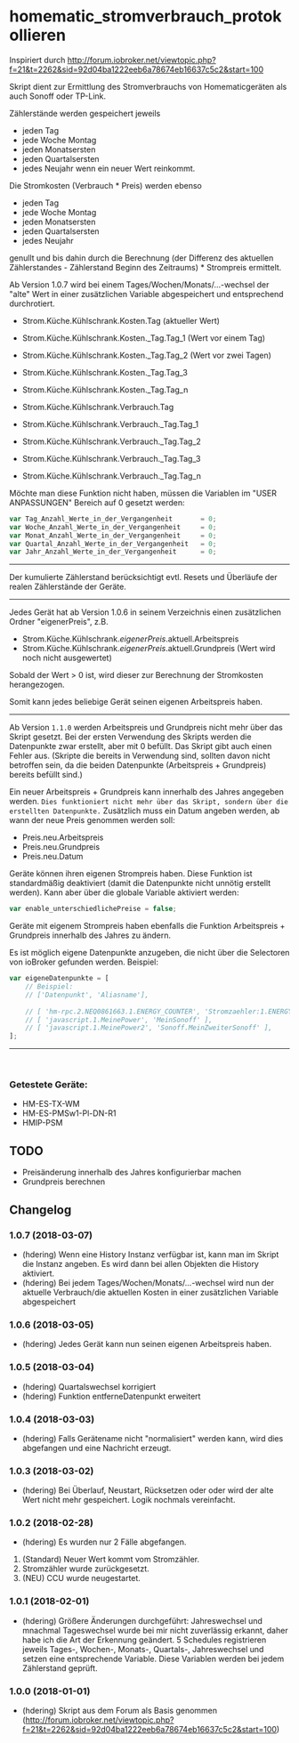 # homematic_stromverbrauch_protokollieren

Inspiriert durch http://forum.iobroker.net/viewtopic.php?f=21&t=2262&sid=92d04ba1222eeb6a78674eb16637c5c2&start=100

Skript dient zur Ermittlung des Stromverbrauchs von Homematicgeräten als auch Sonoff oder TP-Link.

Zählerstände werden gespeichert jeweils
* jeden Tag
* jede Woche Montag
* jeden Monatsersten
* jeden Quartalsersten
* jedes Neujahr
wenn ein neuer Wert reinkommt.

Die Stromkosten (Verbrauch * Preis) werden ebenso
* jeden Tag
* jede Woche Montag
* jeden Monatsersten
* jeden Quartalsersten
* jedes Neujahr

genullt und bis dahin durch die Berechnung (der Differenz des aktuellen Zählerstandes - Zählerstand Beginn des Zeitraums) * Strompreis ermittelt. 

Ab Version 1.0.7 wird bei einem Tages/Wochen/Monats/...-wechsel der "alte" Wert in einer zusätzlichen Variable abgespeichert und entsprechend durchrotiert.
* Strom.Küche.Kühlschrank.Kosten.Tag (aktueller Wert)
* Strom.Küche.Kühlschrank.Kosten._Tag.Tag_1 (Wert vor einem Tag)
* Strom.Küche.Kühlschrank.Kosten._Tag.Tag_2 (Wert vor zwei Tagen)
* Strom.Küche.Kühlschrank.Kosten._Tag.Tag_3
* Strom.Küche.Kühlschrank.Kosten._Tag.Tag_n


* Strom.Küche.Kühlschrank.Verbrauch.Tag
* Strom.Küche.Kühlschrank.Verbrauch._Tag.Tag_1
* Strom.Küche.Kühlschrank.Verbrauch._Tag.Tag_2
* Strom.Küche.Kühlschrank.Verbrauch._Tag.Tag_3
* Strom.Küche.Kühlschrank.Verbrauch._Tag.Tag_n

Möchte man diese Funktion nicht haben, müssen die Variablen im "USER ANPASSUNGEN" Bereich auf 0 gesetzt werden:
```js
var Tag_Anzahl_Werte_in_der_Vergangenheit       = 0;
var Woche_Anzahl_Werte_in_der_Vergangenheit     = 0;
var Monat_Anzahl_Werte_in_der_Vergangenheit     = 0;
var Quartal_Anzahl_Werte_in_der_Vergangenheit   = 0;
var Jahr_Anzahl_Werte_in_der_Vergangenheit      = 0;
```
---

Der kumulierte Zählerstand berücksichtigt evtl. Resets und Überläufe der realen Zählerstände der Geräte.

---

Jedes Gerät hat ab Version 1.0.6 in seinem Verzeichnis einen zusätzlichen Ordner "eigenerPreis", z.B.
* Strom.Küche.Kühlschrank.*eigenerPreis*.aktuell.Arbeitspreis
* Strom.Küche.Kühlschrank.*eigenerPreis*.aktuell.Grundpreis (Wert wird noch nicht ausgewertet)

Sobald der Wert > 0 ist, wird dieser zur Berechnung der Stromkosten herangezogen.

Somit kann jedes beliebige Gerät seinen eigenen Arbeitspreis haben.

---

Ab Version `1.1.0` werden Arbeitspreis und Grundpreis nicht mehr über das Skript gesetzt. Bei der ersten Verwendung des Skripts werden die Datenpunkte zwar erstellt, aber mit 0 befüllt. Das Skript gibt auch einen Fehler aus. (Skripte die bereits in Verwendung sind, sollten davon nicht betroffen sein, da die beiden Datenpunkte (Arbeitspreis + Grundpreis) bereits befüllt sind.)

Ein neuer Arbeitspreis + Grundpreis kann innerhalb des Jahres angegeben werden. `Dies funktioniert nicht mehr über das Skript, sondern über die erstellten Datenpunkte.` Zusätzlich muss ein Datum angeben werden, ab wann der neue Preis genommen werden soll:
* Preis.neu.Arbeitspreis
* Preis.neu.Grundpreis
* Preis.neu.Datum
            
Geräte können ihren eigenen Strompreis haben. Diese Funktion ist standardmäßig deaktiviert (damit die Datenpunkte nicht unnötig erstellt werden). Kann aber über die globale Variable aktiviert werden:
```js
var enable_unterschiedlichePreise = false;
```

Geräte mit eigenem Strompreis haben ebenfalls die Funktion Arbeitspreis + Grundpreis innerhalb des Jahres zu ändern.

Es ist möglich eigene Datenpunkte anzugeben, die nicht über die Selectoren von ioBroker gefunden werden. Beispiel:
```js
var eigeneDatenpunkte = [
    // Beispiel:
    // ['Datenpunkt', 'Aliasname'],
    
    // [ 'hm-rpc.2.NEQ0861663.1.ENERGY_COUNTER', 'Stromzaehler:1.ENERGY_COUNTER' ],
    // [ 'javascript.1.MeinePower', 'MeinSonoff' ],
    // [ 'javascript.1.MeinePower2', 'Sonoff.MeinZweiterSonoff' ],
];
```
---
  
### Getestete Geräte:
- HM-ES-TX-WM
- HM-ES-PMSw1-Pl-DN-R1
- HMIP-PSM

## TODO

- Preisänderung innerhalb des Jahres konfigurierbar machen
- Grundpreis berechnen

## Changelog

### 1.0.7 (2018-03-07)
* (hdering) Wenn eine History Instanz verfügbar ist, kann man im Skript die Instanz angeben. Es wird dann bei allen Objekten die History aktiviert.
* (hdering) Bei jedem Tages/Wochen/Monats/...-wechsel wird nun der aktuelle Verbrauch/die aktuellen Kosten in einer zusätzlichen Variable abgespeichert

### 1.0.6 (2018-03-05)
* (hdering) Jedes Gerät kann nun seinen eigenen Arbeitspreis haben.

### 1.0.5 (2018-03-04)
* (hdering) Quartalswechsel korrigiert
* (hdering) Funktion entferneDatenpunkt erweitert

### 1.0.4 (2018-03-03)
* (hdering) Falls Gerätename nicht "normalisiert" werden kann, wird dies abgefangen und eine Nachricht erzeugt.

### 1.0.3 (2018-03-02)
* (hdering) Bei Überlauf, Neustart, Rücksetzen oder oder wird der alte Wert nicht mehr gespeichert. Logik nochmals vereinfacht.

### 1.0.2 (2018-02-28)
* (hdering) Es wurden nur 2 Fälle abgefangen. 
1. (Standard) Neuer Wert kommt vom Stromzähler. 
2. Stromzähler wurde zurückgesetzt. 
3. (NEU) CCU wurde neugestartet.

### 1.0.1 (2018-02-01)
* (hdering) Größere Änderungen durchgeführt:
            Jahreswechsel und mnachmal Tageswechsel wurde bei mir nicht zuverlässig erkannt, daher habe ich die Art der Erkennung geändert.
            5 Schedules registrieren jeweils Tages-, Wochen-, Monats-, Quartals-, Jahreswechsel und setzen eine entsprechende Variable.
            Diese Variablen werden bei jedem Zählerstand geprüft.

### 1.0.0 (2018-01-01)
* (hdering) Skript aus dem Forum als Basis genommen (http://forum.iobroker.net/viewtopic.php?f=21&t=2262&sid=92d04ba1222eeb6a78674eb16637c5c2&start=100)
